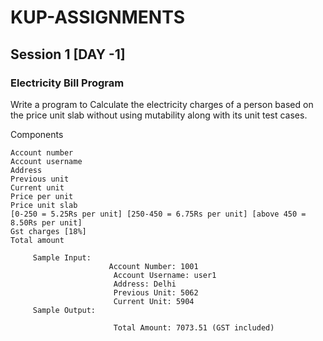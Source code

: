 # KUP-ASSIGNMENTS

## Session 1 [DAY -1]

### Electricity Bill Program

Write a program to Calculate the electricity charges of a person based on the price unit slab without using mutability along with its unit test cases.

Components

    Account number
    Account username
    Address
    Previous unit
    Current unit
    Price per unit 
    Price unit slab
    [0-250 = 5.25Rs per unit] [250-450 = 6.75Rs per unit] [above 450 = 8.50Rs per unit]
    Gst charges [18%]
    Total amount

         Sample Input: 
                          Account Number: 1001
                           Account Username: user1
                           Address: Delhi
                           Previous Unit: 5062
                           Current Unit: 5904
         Sample Output: 

                           Total Amount: 7073.51 (GST included)


